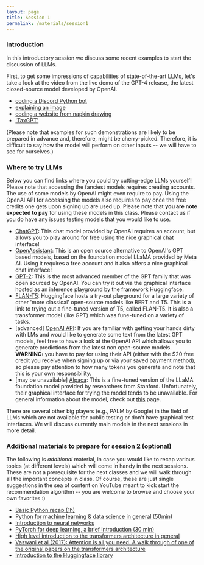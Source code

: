 ```yaml
---
layout: page
title: Session 1
permalink: /materials/session1
---
```


### Introduction

In this introductory session we discuss some recent examples to start the discussion of LLMs.

First, to get some impressions of capabilities of state-of-the-art LLMs, let's take a look at the video from the live demo of the  GPT-4 release, the latest closed-source model developed by OpenAI.

* [coding a Discord Python bot](https://www.youtube.com/live/outcGtbnMuQ?feature=share&t=382)
* [explaining an image](https://www.youtube.com/live/outcGtbnMuQ?feature=share&t=953)
* [coding a website from napkin drawing](https://www.youtube.com/live/outcGtbnMuQ?feature=share&t=1048)
* ['TaxGPT'](https://www.youtube.com/live/outcGtbnMuQ?feature=share&t=1144)

(Please note that examples for such demonstrations are likely to be prepared in advance and, therefore, might be cherry-picked. Therefore, it is difficult to say how the model will perform on other inputs -- we will have to see for ourselves.)

### Where to try LLMs

Below you can find links where you could try cutting-edge LLMs yourself! Please note that accessing the fanciest models requires creating accounts. The use of some models by OpenAI might even require to pay. Using the OpenAI API for accessing the models also requires to pay once the free credits one gets upon signing up are used up. Please note that **you are note expected to pay** for using these models in this class. Please contact us if you do have any issues testing models that you would like to use.

* [ChatGPT](https://chat.openai.com/): This chat model provided by OpenAI requires an account, but allows you to play around for free using the nice graphical chat interface!
* [OpenAssistant](https://open-assistant.io/chat): This is an open source alternative to OpenAI's GPT based models, based on the foundation model LLaMA provided by Meta AI. Using it requires a free account and it also offers a nice graphical chat interface!
* [GPT-2](https://huggingface.co/gpt2-xl): This is the most advanced member of the GPT family that was open sourced by OpenAI. You can try it out via the graphical interface hosted as an inference playground by the framework Huggingface.
* [FLAN-T5](https://huggingface.co/google/flan-t5-xxl): Huggingface hosts a try-out playground for a large variety of other 'more classical' open-source models like BERT and T5. This is a link to trying out a fine-tuned version of T5, called FLAN-T5. It is also a transformer model (like GPT) which was fune-tuned on a variety of tasks.
* [advanced] [OpenAI API](https://platform.openai.com/docs/api-reference/introduction): If you are familiar with getting your hands dirty with LMs and would like to generate some text from the latest GPT models, feel free to have a look at the OpenAI API which allows you to generate predictions from the latest non open-source models. **WARNING:** you have to pay for using their API (either with the $20 free credit you receive when signing up or via your saved payment method), so please pay attention to how many tokens you generate and note that this is your own responsibility.
* [may be unavailable] [Alpaca](https://alpaca-ai.ngrok.io/): This is a fine-tuned version of the LLaMA foundation model provided by researchers from Stanford. Unfortunately, their graphical interface for trying the model tends to be unavailable. For general information about the model, check out [this](https://crfm.stanford.edu/2023/03/13/alpaca.html) page.

There are several other big players (e.g., PALM by Google) in the field of LLMs which are not available for public testing or don't have graphical test interfaces. We will discuss currently main models in the next sessions in more detail.

### Additional materials to prepare for session 2 (optional)

The following is *additional* material, in case you would like to recap various topics (at different levels) which will come in handy in the next sessions. These are not a prerequisite for the next classes and we will walk through all the important concepts in class. Of course, these are just single suggestions in the sea of content on YouTube meant to kick start the recommendation algorithm -- you are welcome to browse and choose your own favorites :)

* [Basic Python recap (1h)](https://www.youtube.com/watch?v=kqtD5dpn9C8)
* [Python for machine learning & data science in general (50min)](https://www.youtube.com/watch?v=7eh4d6sabA0)
* [Introduction to neural networks](https://youtu.be/aircAruvnKk)
* [PyTorch for deep learning, a brief introduction (30 min)](https://youtu.be/IC0_FRiX-sw)
* [High level introduction to the transformers architecture in general](https://youtu.be/SZorAJ4I-sA)
* [Vaswani et al (2017): Attention is all you need. A walk through of one of the original papers on the transformers architecture](https://youtu.be/iDulhoQ2pro)
* [Introduction to the Huggingface library](https://www.youtube.com/watch?v=QEaBAZQCtwE)
